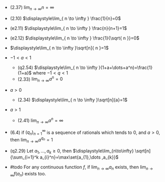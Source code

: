 
- (2.37) $\displaystyle\lim_{ n \to \infty }n=\infty$
- (2.10) $\displaystyle\lim_{ n \to \infty } \frac{1}{n}=0$
- (e2.11) $\displaystyle\lim_{ n \to \infty } \frac{n}{n+1}=1$
- (e2.12) $\displaystyle\lim_{ n \to \infty } \frac{1}{\sqrt{ n }}=0$
- $\displaystyle\lim_{ n \to \infty }\sqrt[n]{ n }=1$


- $-1<a<1$
	- (q2.54) $\displaystyle\lim_{ n \to \infty }(1+a+\dots+a^n)=\frac{1}{1+a}$ where $-1<q<1$
	- (2.33) $\displaystyle\lim_{ n \to \infty }a^n=0$
- $a>0$
	- (2.34) $\displaystyle\lim_{ n \to \infty }\sqrt[n]{a}=1$
- $a>1$
	- (2.41) $\displaystyle\lim_{ n \to \infty }a^n=\infty$


- (6.4) if $(q_{n})^{\infty}_{{n=1}}$ is a sequence of rationals which tends to 0, and $a>0$, then $\displaystyle\lim_{ n \to \infty }a^{q_{n}}=1$
- (q2.29) Let $a_{1},\dots ,a_{k}\geq 0$, then $\displaystyle\lim_{n\to\infty} \sqrt[n]{\sum_{i=1}^k a_{i}^n}=\max\set{a_{1},\dots ,a_{k}}$
- #todo For any continuous function $f$, if $\lim _{n\to \infty }a_{n}$ exists, then $\lim _{n\to \infty }f\left(a_{n}\right)$ exists too.